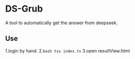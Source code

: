 # DS-Grub

A tool to automatically get the answer from deepseek.

## Use

1.login by hand. 
2.`bash
tsx index.ts`
3.open resultView.html
